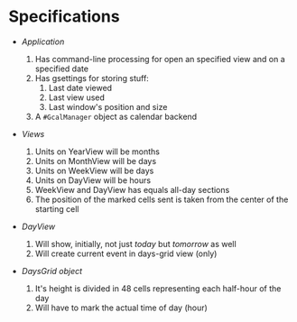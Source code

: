 Specifications
===============

* *Application*
  1. Has command-line processing for open an specified view and
     on a specified date
  2. Has gsettings for storing stuff:
     1. Last date viewed
	 2. Last view used
	 3. Last window's position and size
  3. A `#GcalManager` object as calendar backend

* *Views*
  1. Units on YearView will be months
  2. Units on MonthView will be days
  3. Units on WeekView will be days
  4. Units on DayView will be hours
  5. WeekView and DayView has equals all-day sections
  6. The position of the marked cells sent is taken from the center of the starting cell

* *DayView*
  1. Will show, initially, not just *today* but *tomorrow* as well
  2. Will create current event in days-grid view (only)

* *DaysGrid object*
  1. It's height is divided in 48 cells representing each
     half-hour of the day
  2. Will have to mark the actual time of day (hour)
